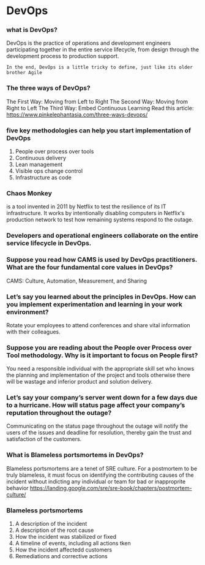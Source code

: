 # DevOps

### what is DevOps?
DevOps is the practice of operations and development engineers participating together in the entire service lifecycle, from design through the development process to production support.

```
In the end, DevOps is a little tricky to define, just like its older brother Agile
```

### The three ways of DevOps?
The First Way: Moving from Left to Right
The Second Way: Moving from Right to Left
The Third Way: Embed Continuous Learning
Read this article: https://www.pinkelephantasia.com/three-ways-devops/

### five key methodologies can help you start implementation of DevOps
1. People over process over tools
2. Continuous delivery
3. Lean management 
4. Visible ops change control
5. Infrastructure as code

### Chaos Monkey
is a tool invented in 2011 by Netflix to test the resilience of its IT infrastructure. It works by intentionally disabling computers in Netflix's production network to test how remaining systems respond to the outage.

### Developers and operational engineers collaborate on the entire service lifecycle in DevOps.

### Suppose you read how CAMS is used by DevOps practitioners. What are the four fundamental core values in DevOps?
CAMS: Culture, Automation, Measurement, and Sharing

### Let’s say you learned about the principles in DevOps. How can you implement experimentation and learning in your work environment?
Rotate your employees to attend conferences and share vital information with their colleagues.

### Suppose you are reading about the People over Process over Tool methodology. Why is it important to focus on People first?
You need a responsible individual with the appropriate skill set who knows the planning and implementation of the project and tools otherwise there will be wastage and inferior product and solution delivery.

### Let’s say your company’s server went down for a few days due to a hurricane. How will status page affect your company’s reputation throughout the outage?
Communicating on the status page throughout the outage will notify the users of the issues and deadline for resolution, thereby gain the trust and satisfaction of the customers.

### What is Blameless portsmortems in DevOps?
Blameless portsmortems are a tenet of SRE culture. For a postmortem to be truly blameless, it must focus on identifying the contributing causes of the incident without indicting any individual or team for bad or inapproprite behavior
https://landing.google.com/sre/sre-book/chapters/postmortem-culture/

### Blameless portsmortems
1. A description of the incident
2. A description of the root cause
3. How the incident was stabilized or fixed 
4. A timeline of events, including all actions tken
5. How the incident affectedd customers
6. Remediations and corrective actions 

